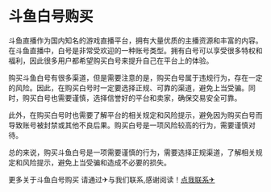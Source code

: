 # 斗鱼白号购买

斗鱼直播作为国内知名的游戏直播平台，拥有大量优质的主播资源和丰富的内容。在斗鱼直播中，白号是非常受欢迎的一种账号类型。拥有白号可以享受很多特权和福利，因此很多用户都希望购买白号来提升自己在平台上的体验。

购买斗鱼白号有很多渠道，但是需要注意的是，购买白号属于违规行为，存在一定的风险。因此，在购买白号时一定要选择正规、可靠的渠道，避免上当受骗。同时，购买白号也需要谨慎，选择信誉好的平台和卖家，确保交易安全可靠。

此外，在购买白号时也需要了解平台的相关规定和风险提示，避免因为购买白号而导致账号被封禁或其他不良后果。购买白号是一项风险较高的行为，需要谨慎对待。

总的来说，购买斗鱼白号是一项需要谨慎的行为，需要选择正规渠道，了解相关规定和风险提示，避免上当受骗和造成不必要的损失。

更多关于斗鱼白号购买 请通过✈与我们联系,感谢阅读！[点我联系✈](https://www.G208.com)
